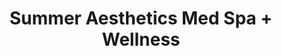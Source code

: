 ---
title: "Summer Aesthetics Med Spa + Wellness"
url: /lake-oswego/summer-aesthetics-med-spa-wellness/
shop: beauty
---